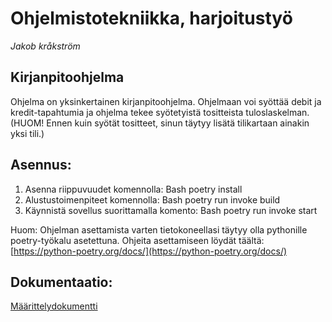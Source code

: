 # Ohjelmistotekniikka, harjoitustyö  
*Jakob kråkström*  
## Kirjanpitoohjelma

Ohjelma on yksinkertainen kirjanpitoohjelma. Ohjelmaan voi syöttää debit ja kredit-tapahtumia ja ohjelma tekee syötetyistä tositteista tuloslaskelman. (HUOM! Ennen kuin syötät tositteet, sinun täytyy lisätä tilikartaan ainakin yksi tili.)

## Asennus:
1. Asenna riippuvuudet komennolla:
Bash
poetry install
2. Alustustoimenpiteet komennolla:
Bash
poetry run invoke build
3. Käynnistä sovellus suorittamalla komento:
Bash
poetry run invoke start

Huom: Ohjelman asettamista varten tietokoneellasi täytyy olla pythonille poetry-työkalu asetettuna. 
Ohjeita asettamiseen löydät täältä: [https://python-poetry.org/docs/](https://python-poetry.org/docs/)

## Dokumentaatio:
[Määrittelydokumentti](dokumentaatio/vaatimusmaarittely.md)